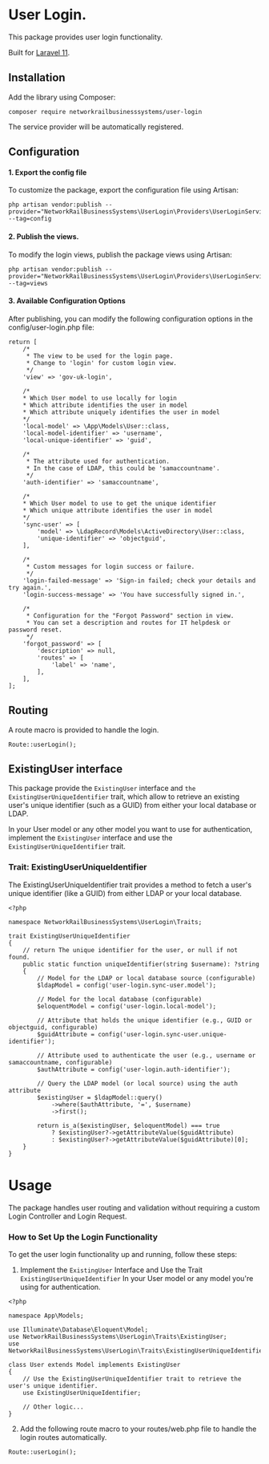 # User Login.
This package provides user login functionality.

Built for [Laravel 11](https://laravel.com/).

## Installation

Add the library using Composer:
```
composer require networkrailbusinesssystems/user-login
```
The service provider will be automatically registered.

## Configuration

#### 1. Export the config file
To customize the package, export the configuration file using Artisan:

```
php artisan vendor:publish --provider="NetworkRailBusinessSystems\UserLogin\Providers\UserLoginServiceProvider" --tag=config
```

#### 2. Publish the views.
To modify the login views, publish the package views using Artisan:

```
php artisan vendor:publish --provider="NetworkRailBusinessSystems\UserLogin\Providers\UserLoginServiceProvider" --tag=views
```

#### 3. Available Configuration Options
After publishing, you can modify the following configuration options in the config/user-login.php file:

```
return [
    /*
     * The view to be used for the login page.
     * Change to 'login' for custom login view.
     */
    'view' => 'gov-uk-login',

    /*
    * Which User model to use locally for login
    * Which attribute identifies the user in model
    * Which attribute uniquely identifies the user in model
    */
    'local-model' => \App\Models\User::class,
    'local-model-identifier' => 'username',
    'local-unique-identifier' => 'guid',

    /*
     * The attribute used for authentication.
     * In the case of LDAP, this could be 'samaccountname'.
     */
    'auth-identifier' => 'samaccountname',

    /*
    * Which User model to use to get the unique identifier
    * Which unique attribute identifies the user in model
    */
    'sync-user' => [
        'model' => \LdapRecord\Models\ActiveDirectory\User::class,
        'unique-identifier' => 'objectguid',
    ],
    
    /*
     * Custom messages for login success or failure.
     */
    'login-failed-message' => 'Sign-in failed; check your details and try again.',
    'login-success-message' => 'You have successfully signed in.',

    /*
     * Configuration for the "Forgot Password" section in view.
     * You can set a description and routes for IT helpdesk or password reset.
     */
    'forgot_password' => [
        'description' => null,
        'routes' => [
            'label' => 'name',
        ],
    ],
];
```

## Routing

A route macro is provided to handle the login.

```
Route::userLogin();
```

## ExistingUser interface

This package provide the ```ExistingUser``` interface and ```the ExistingUserUniqueIdentifier``` trait, which allow to retrieve an existing user's unique identifier (such as a GUID) from either your local database or LDAP.

In your User model or any other model you want to use for authentication, implement the ```ExistingUser``` interface and use the ```ExistingUserUniqueIdentifier``` trait.

### Trait: ExistingUserUniqueIdentifier

The ExistingUserUniqueIdentifier trait provides a method to fetch a user's unique identifier (like a GUID) from either LDAP or your local database.

```
<?php

namespace NetworkRailBusinessSystems\UserLogin\Traits;

trait ExistingUserUniqueIdentifier
{
    // return The unique identifier for the user, or null if not found.
    public static function uniqueIdentifier(string $username): ?string
    {
        // Model for the LDAP or local database source (configurable)
        $ldapModel = config('user-login.sync-user.model');

        // Model for the local database (configurable)
        $eloquentModel = config('user-login.local-model');

        // Attribute that holds the unique identifier (e.g., GUID or objectguid, configurable)
        $guidAttribute = config('user-login.sync-user.unique-identifier');

        // Attribute used to authenticate the user (e.g., username or samaccountname, configurable)
        $authAttribute = config('user-login.auth-identifier');

        // Query the LDAP model (or local source) using the auth attribute
        $existingUser = $ldapModel::query()
            ->where($authAttribute, '=', $username)
            ->first();

        return is_a($existingUser, $eloquentModel) === true
            ? $existingUser?->getAttributeValue($guidAttribute)
            : $existingUser?->getAttributeValue($guidAttribute)[0];
    }
}
```

# Usage

The package handles user routing and validation without requiring a custom Login Controller and Login Request.

### How to Set Up the Login Functionality

To get the user login functionality up and running, follow these steps:

1. Implement the ```ExistingUser``` Interface and Use the Trait ```ExistingUserUniqueIdentifier``` In your User model or any model you're using for authentication.

```
<?php

namespace App\Models;

use Illuminate\Database\Eloquent\Model;
use NetworkRailBusinessSystems\UserLogin\Traits\ExistingUser;
use NetworkRailBusinessSystems\UserLogin\Traits\ExistingUserUniqueIdentifier;

class User extends Model implements ExistingUser
{
    // Use the ExistingUserUniqueIdentifier trait to retrieve the user's unique identifier.
    use ExistingUserUniqueIdentifier;

    // Other logic...
}
```

2. Add the following route macro to your routes/web.php file to handle the login routes automatically.

```
Route::userLogin();
```